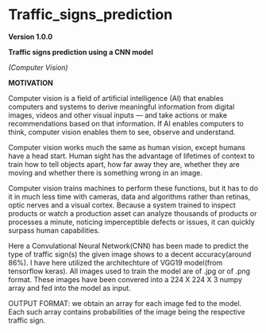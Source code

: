 # Traffic_signs_prediction

**Version 1.0.0**

**Traffic signs prediction using a CNN model**

*(Computer Vision)*

**MOTIVATION**

Computer vision is a field of artificial intelligence (AI) that enables computers and systems to derive meaningful information from digital images, videos and other visual inputs — and take actions or make recommendations based on that information. If AI enables computers to think, computer vision enables them to see, observe and understand.

Computer vision works much the same as human vision, except humans have a head start. Human sight has the advantage of lifetimes of context to train how to tell objects apart, how far away they are, whether they are moving and whether there is something wrong in an image.

Computer vision trains machines to perform these functions, but it has to do it in much less time with cameras, data and algorithms rather than retinas, optic nerves and a visual cortex. Because a system trained to inspect products or watch a production asset can analyze thousands of products or processes a minute, noticing imperceptible defects or issues, it can quickly surpass human capabilities.

Here a Convulational Neural Network(CNN) has been made to predict the type of traffic sign(s) the given image shows to a decent accuracy(around 86%). I have here utilized the architechture of VGG19 model(from tensorflow keras). All images used to train the model are of .jpg or of .png format. These images have been convered into a 224 X 224 X 3 numpy array and fed into the model as input.

OUTPUT FORMAT: we obtain an array for each image fed to the model. Each such array contains probabilities of the image being the respective traffic sign. 
